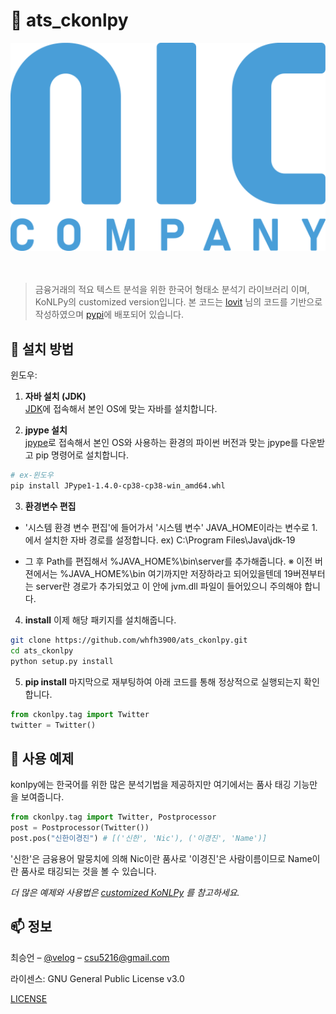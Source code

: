 # 🏦 ats_ckonlpy

<div align="center">
    <img src="./png/nic.jpg" alt="ats_ckonlpy" width="600"/>
</div>
<br>
<br>

> 금융거래의 적요 텍스트 분석을 위한 한국어 형태소 분석기 라이브러리 이며, KoNLPy의 customized version입니다. 본 코드는 [lovit](https://github.com/lovit/customized_konlpy) 님의 코드를 기반으로 작성하였으며 [pypi](https://pypi.org/project/ats-ckonlpy/)에 배포되어 있습니다.




## 🚀 설치 방법

윈도우:

1. **자바 설치 (JDK)**  
   [JDK](https://www.oracle.com/java/technologies/downloads/)에 접속해서 본인 OS에 맞는 자바를 설치합니다. 


2. **jpype 설치**  
   [jpype](https://www.lfd.uci.edu/~gohlke/pythonlibs/#jpype)로 접속해서 본인 OS와 사용하는 환경의 파이썬 버전과 맞는 jpype를 다운받고 pip 명령어로 설치합니다.
```sh
# ex-윈도우
pip install JPype1-1.4.0-cp38-cp38-win_amd64.whl
```

3. **환경변수 편집**

- '시스템 환경 변수 편집'에 들어가서 '시스템 변수' JAVA_HOME이라는 변수로 1.에서 설치한 자바 경로를 설정합니다. 
ex) C:\Program Files\Java\jdk-19

- 그 후 Path를 편집해서 %JAVA_HOME%\bin\server를 추가해줍니다. 
※ 이전 버젼에서는 %JAVA_HOME%\bin 여기까지만 저장하라고 되어있을텐데 19버젼부터는 server란 경로가 추가되었고 이 안에 jvm.dll 파일이 들어있으니 주의해야 합니다.


4. **install**
이제 해당 패키지를 설치해줍니다.
```sh
git clone https://github.com/whfh3900/ats_ckonlpy.git
cd ats_ckonlpy
python setup.py install
```

5. **pip install**
마지막으로 재부팅하여 아래 코드를 통해 정상적으로 실행되는지 확인합니다.
```python
from ckonlpy.tag import Twitter
twitter = Twitter()
```


## 📝 사용 예제

konlpy에는 한국어를 위한 많은 분석기법을 제공하지만 여기에서는 품사 태깅 기능만을 보여줍니다. 
```python
from ckonlpy.tag import Twitter, Postprocessor
post = Postprocessor(Twitter())
post.pos("신한이경진") # [('신한', 'Nic'), ('이경진', 'Name')]
```
'신한'은 금융용어 말뭉치에 의해 Nic이란 품사로 '이경진'은 사람이름이므로 Name이란 품사로 태깅되는 것을 볼 수 있습니다.

_더 많은 예제와 사용법은 [customized KoNLPy](https://github.com/lovit/customized_konlpy) 를 참고하세요._



## 📫 정보

최승언 – [@velog](https://velog.io/@csu5216) – csu5216@gmail.com

라이센스: GNU General Public License v3.0

[LICENSE](https://github.com/lovit/customized_konlpy/blob/master/LICENSE)
